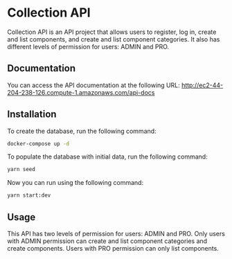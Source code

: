 # Collection API
Collection API is an API project that allows users to register, log in, create and list components, and create and list component categories. It also has different levels of permission for users: ADMIN and PRO.

## Documentation
You can access the API documentation at the following URL: http://ec2-44-204-238-126.compute-1.amazonaws.com/api-docs

## Installation
To create the database, run the following command:
```bash
docker-compose up -d
```

To populate the database with initial data, run the following command:
```bash
yarn seed
```

Now you can run using the following command:
```bash
yarn start:dev
```

## Usage
This API has two levels of permission for users: ADMIN and PRO. Only users with ADMIN permission can create and list component categories and create components. Users with PRO permission can only list components.